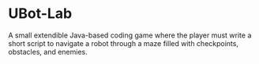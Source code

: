 # UBot-Lab
A small extendible Java-based coding game where the player must write a short script to navigate a robot through a maze filled with checkpoints, obstacles, and enemies.
